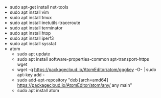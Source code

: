 * sudo apt-get install net-tools
* sudo apt install vim
* sudo apt install tmux
* sudo apt install inetutils-traceroute
* sudo apt install terminator
* sudo apt install htop
* sudo apt install iperf3
* sudo apt install sysstat
* atom
  * sudo apt update
  * sudo apt install software-properties-common apt-transport-https wget
  * wget -q https://packagecloud.io/AtomEditor/atom/gpgkey -O- | sudo apt-key add -
  * sudo add-apt-repository "deb [arch=amd64] https://packagecloud.io/AtomEditor/atom/any/ any main"
  * sudo apt install atom
